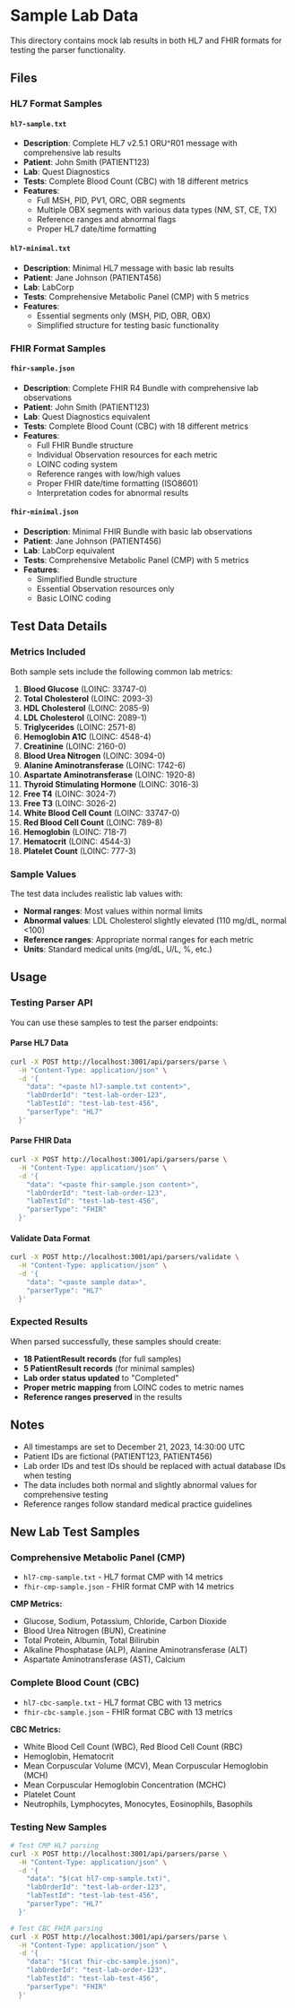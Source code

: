 # Sample Lab Data

This directory contains mock lab results in both HL7 and FHIR formats for testing the parser functionality.

## Files

### HL7 Format Samples

#### `hl7-sample.txt`
- **Description**: Complete HL7 v2.5.1 ORU^R01 message with comprehensive lab results
- **Patient**: John Smith (PATIENT123)
- **Lab**: Quest Diagnostics
- **Tests**: Complete Blood Count (CBC) with 18 different metrics
- **Features**: 
  - Full MSH, PID, PV1, ORC, OBR segments
  - Multiple OBX segments with various data types (NM, ST, CE, TX)
  - Reference ranges and abnormal flags
  - Proper HL7 date/time formatting

#### `hl7-minimal.txt`
- **Description**: Minimal HL7 message with basic lab results
- **Patient**: Jane Johnson (PATIENT456)
- **Lab**: LabCorp
- **Tests**: Comprehensive Metabolic Panel (CMP) with 5 metrics
- **Features**:
  - Essential segments only (MSH, PID, OBR, OBX)
  - Simplified structure for testing basic functionality

### FHIR Format Samples

#### `fhir-sample.json`
- **Description**: Complete FHIR R4 Bundle with comprehensive lab observations
- **Patient**: John Smith (PATIENT123)
- **Lab**: Quest Diagnostics equivalent
- **Tests**: Complete Blood Count (CBC) with 18 different metrics
- **Features**:
  - Full FHIR Bundle structure
  - Individual Observation resources for each metric
  - LOINC coding system
  - Reference ranges with low/high values
  - Proper FHIR date/time formatting (ISO8601)
  - Interpretation codes for abnormal results

#### `fhir-minimal.json`
- **Description**: Minimal FHIR Bundle with basic lab observations
- **Patient**: Jane Johnson (PATIENT456)
- **Lab**: LabCorp equivalent
- **Tests**: Comprehensive Metabolic Panel (CMP) with 5 metrics
- **Features**:
  - Simplified Bundle structure
  - Essential Observation resources only
  - Basic LOINC coding

## Test Data Details

### Metrics Included

Both sample sets include the following common lab metrics:

1. **Blood Glucose** (LOINC: 33747-0)
2. **Total Cholesterol** (LOINC: 2093-3)
3. **HDL Cholesterol** (LOINC: 2085-9)
4. **LDL Cholesterol** (LOINC: 2089-1)
5. **Triglycerides** (LOINC: 2571-8)
6. **Hemoglobin A1C** (LOINC: 4548-4)
7. **Creatinine** (LOINC: 2160-0)
8. **Blood Urea Nitrogen** (LOINC: 3094-0)
9. **Alanine Aminotransferase** (LOINC: 1742-6)
10. **Aspartate Aminotransferase** (LOINC: 1920-8)
11. **Thyroid Stimulating Hormone** (LOINC: 3016-3)
12. **Free T4** (LOINC: 3024-7)
13. **Free T3** (LOINC: 3026-2)
14. **White Blood Cell Count** (LOINC: 33747-0)
15. **Red Blood Cell Count** (LOINC: 789-8)
16. **Hemoglobin** (LOINC: 718-7)
17. **Hematocrit** (LOINC: 4544-3)
18. **Platelet Count** (LOINC: 777-3)

### Sample Values

The test data includes realistic lab values with:
- **Normal ranges**: Most values within normal limits
- **Abnormal values**: LDL Cholesterol slightly elevated (110 mg/dL, normal <100)
- **Reference ranges**: Appropriate normal ranges for each metric
- **Units**: Standard medical units (mg/dL, U/L, %, etc.)

## Usage

### Testing Parser API

You can use these samples to test the parser endpoints:

#### Parse HL7 Data
```bash
curl -X POST http://localhost:3001/api/parsers/parse \
  -H "Content-Type: application/json" \
  -d '{
    "data": "<paste hl7-sample.txt content>",
    "labOrderId": "test-lab-order-123",
    "labTestId": "test-lab-test-456",
    "parserType": "HL7"
  }'
```

#### Parse FHIR Data
```bash
curl -X POST http://localhost:3001/api/parsers/parse \
  -H "Content-Type: application/json" \
  -d '{
    "data": "<paste fhir-sample.json content>",
    "labOrderId": "test-lab-order-123",
    "labTestId": "test-lab-test-456",
    "parserType": "FHIR"
  }'
```

#### Validate Data Format
```bash
curl -X POST http://localhost:3001/api/parsers/validate \
  -H "Content-Type: application/json" \
  -d '{
    "data": "<paste sample data>",
    "parserType": "HL7"
  }'
```

### Expected Results

When parsed successfully, these samples should create:
- **18 PatientResult records** (for full samples)
- **5 PatientResult records** (for minimal samples)
- **Lab order status updated** to "Completed"
- **Proper metric mapping** from LOINC codes to metric names
- **Reference ranges preserved** in the results

## Notes

- All timestamps are set to December 21, 2023, 14:30:00 UTC
- Patient IDs are fictional (PATIENT123, PATIENT456)
- Lab order IDs and test IDs should be replaced with actual database IDs when testing
- The data includes both normal and slightly abnormal values for comprehensive testing
- Reference ranges follow standard medical practice guidelines

## New Lab Test Samples

### Comprehensive Metabolic Panel (CMP)
- `hl7-cmp-sample.txt` - HL7 format CMP with 14 metrics
- `fhir-cmp-sample.json` - FHIR format CMP with 14 metrics

**CMP Metrics:**
- Glucose, Sodium, Potassium, Chloride, Carbon Dioxide
- Blood Urea Nitrogen (BUN), Creatinine
- Total Protein, Albumin, Total Bilirubin
- Alkaline Phosphatase (ALP), Alanine Aminotransferase (ALT)
- Aspartate Aminotransferase (AST), Calcium

### Complete Blood Count (CBC)
- `hl7-cbc-sample.txt` - HL7 format CBC with 13 metrics
- `fhir-cbc-sample.json` - FHIR format CBC with 13 metrics

**CBC Metrics:**
- White Blood Cell Count (WBC), Red Blood Cell Count (RBC)
- Hemoglobin, Hematocrit
- Mean Corpuscular Volume (MCV), Mean Corpuscular Hemoglobin (MCH)
- Mean Corpuscular Hemoglobin Concentration (MCHC)
- Platelet Count
- Neutrophils, Lymphocytes, Monocytes, Eosinophils, Basophils

### Testing New Samples
```bash
# Test CMP HL7 parsing
curl -X POST http://localhost:3001/api/parsers/parse \
  -H "Content-Type: application/json" \
  -d '{
    "data": "$(cat hl7-cmp-sample.txt)",
    "labOrderId": "test-lab-order-123",
    "labTestId": "test-lab-test-456",
    "parserType": "HL7"
  }'

# Test CBC FHIR parsing
curl -X POST http://localhost:3001/api/parsers/parse \
  -H "Content-Type: application/json" \
  -d '{
    "data": "$(cat fhir-cbc-sample.json)",
    "labOrderId": "test-lab-order-123",
    "labTestId": "test-lab-test-456",
    "parserType": "FHIR"
  }'
```
